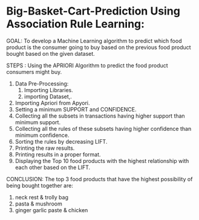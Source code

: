 # Big-Basket-Cart-Prediction Using Association Rule Learning:

GOAL: To develop a Machine Learning algorithm to predict which food product is the consumer going to buy based on the previous food product bought based on the given dataset.

STEPS :
Using the APRIORI Algorithm to predict the food product consumers might buy.
1. Data Pre-Processing:
   1. Importing Libraries.
   2. importing Dataset,.
2. Importing Apriori from Apyori.
3. Setting a minimum SUPPORT and CONFIDENCE.
4. Collecting all the subsets in transactions having higher support than minimum support.
5. Collecting all the rules of these subsets having higher confidence than minimum confidence.
6. Sorting the rules by decreasing LIFT.
7. Printing the raw results.
8. Printing results in a proper format.
9. Displaying the Top 10 food products with the highest relationship with each other based on the LIFT.

CONCLUSION:
The top 3 food products that have the highest possibility of being bought together are:
1. neck rest & trolly bag
2. pasta & mushroom
3. ginger garlic paste & chicken
